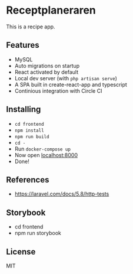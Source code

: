 # Receptplaneraren

This is a recipe app.

## Features
- MySQL
- Auto migrations on startup
- React activated by default
- Local dev server (with `php artisan serve`)
- A SPA built in create-react-app and typescript
- Continious integration with Circle CI

## Installing
- `cd frontend`
- `npm install`
- `npm run build`
- `cd -`
- Run `docker-compose up`
- Now open [localhost:8000](localhost:8000)
- Done!

## References
- https://laravel.com/docs/5.8/http-tests

## Storybook
- cd frontend
- npm run storybook

## License
MIT

